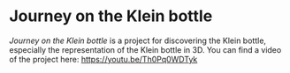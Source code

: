 # Journey on the Klein bottle

*Journey on the Klein bottle* is a project for discovering the Klein bottle, especially the representation of the Klein bottle in 3D. You can find a video of the project here: https://youtu.be/Th0Pq0WDTyk
